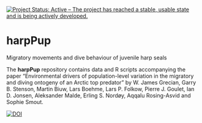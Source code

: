 <!-- README.md is generated from README.Rmd. Please edit that file -->

[![Project Status: Active – The project has reached a stable, usable
state and is being actively
developed.](https://www.repostatus.org/badges/latest/active.svg)](https://www.repostatus.org/#active)

# harpPup

Migratory movements and dive behaviour of juvenile harp seals

The **harpPup** repository contains data and R scripts accompanying the
paper “Environmental drivers of population-level variation in the
migratory and diving ontogeny of an Arctic top predator” by W. James
Grecian, Garry B. Stenson, Martin Biuw, Lars Boehme, Lars P. Folkow,
Pierre J. Goulet, Ian D. Jonsen, Aleksander Malde, Erling S. Nordøy,
Aqqalu Rosing-Asvid and Sophie Smout.

[![DOI](https://zenodo.org/badge/235065650.svg)](https://zenodo.org/badge/latestdoi/235065650)
